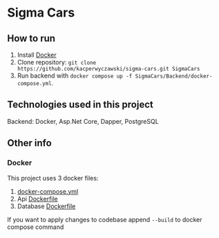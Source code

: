# Sigma Cars

## How to run

1. Install [Docker](https://www.docker.com/)
2. Clone repository: `git clone https://github.com/kacperwyczawski/sigma-cars.git SigmaCars`
3. Run backend with `docker compose up -f SigmaCars/Backend/docker-compose.yml`.

## Technologies used in this project

Backend: Docker, Asp.Net Core, Dapper, PostgreSQL

## Other info

### Docker

This project uses 3 docker files:

1. [docker-compose.yml](Backend/docker-compose.yml)
2. Api [Dockerfile](Backend/Dockerfile)
3. Database [Dockerfile](Backend/SigmaCars.Database/Dockerfile)

If you want to apply changes to codebase append `--build` to docker compose command
